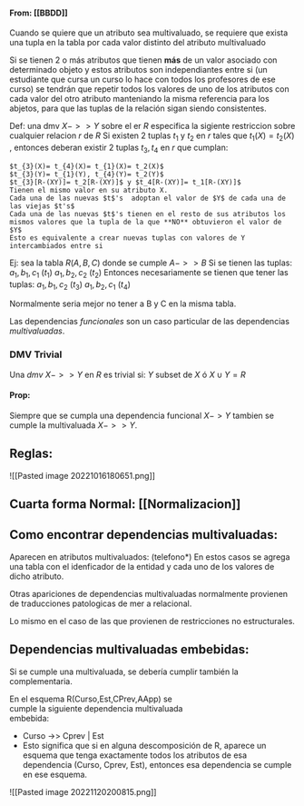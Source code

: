 #### From: [[BBDD]]


Cuando se quiere que un atributo sea multivaluado, se requiere que exista una tupla en la tabla por cada valor distinto del atributo multivaluado 

Si se tienen 2 o más atributos que tienen **más** de un valor asociado con determinado objeto y estos atributos son independiantes entre si
(un estudiante que cursa un curso lo hace con todos los profesores de ese curso) se tendrán que repetir todos los valores de uno de los atributos con cada valor del otro atributo manteniando la misma referencia para los abjetos, para que las tuplas de la relación sigan siendo consistentes.

Def:
	una dmv $X->>Y$ sobre el er $R$ especifica la sigiente restriccion sobre cualquier relacion $r$ de $R$
	Si existen 2 tuplas $t_1$ y $t_2$ en $r$ tales que $t_{1}(X)= t_2(X)$  , entonces deberan existir 2 tuplas $t_{3},t_4$ en $r$ que cumplan:
	
	$t_{3}(X)= t_{4}(X)= t_{1}(X)= t_2(X)$
	$t_{3}(Y)= t_{1}(Y), t_{4}(Y)= t_2(Y)$
	$t_{3}[R-(XY)]= t_2[R-(XY)]$ y $t_4[R-(XY)]= t_1[R-(XY)]$ 
	Tienen el mismo valor en su atributo X.
	Cada una de las nuevas $t$'s  adoptan el valor de $Y$ de cada una de las viejas $t's$ 
	Cada una de las nuevas $t$'s tienen en el resto de sus atributos los mismos valores que la tupla de la que **NO** obtuvieron el valor de $Y$
	Esto es equivalente a crear nuevas tuplas con valores de Y intercambiados entre si 
	
Ej:
	sea la tabla $R(A,B,C)$ donde se cumple $A->>B$
	Si se tienen las tuplas:
		$a_1,b_1,c_1$ ($t_1$)
		$a_1,b_2,c_2$  ($t_2$)
	Entonces necesariamente se tienen que tener las tuplas:
		$a_1,b_1,c_2$  ($t_3$)
		$a_1,b_2,c_1$  ($t_4$)

Normalmente seria mejor no tener a B y C en la misma tabla.

Las dependencias *funcionales* son un caso particular de las dependencias *multivaluadas*.

### DMV Trivial

Una $dmv$ $X->>Y$ en $R$ es trivial si:
	$Y$ subset de $X$ ó
	$X \cup  Y=R$ 

#### Prop:
Siempre que se cumpla una dependencia funcional $X->Y$ tambien se cumple la multivaluada $X->>Y$. 


## Reglas:

![[Pasted image 20221016180651.png]]

## Cuarta forma Normal: [[Normalizacion]]

## Como encontrar dependencias multivaluadas:

Aparecen en atributos multivaluados: (telefono*)
En estos casos se agrega una tabla con el idenficador de la entidad y cada uno de los valores de dicho atributo.

Otras apariciones de dependencias multivaluadas normalmente provienen de traducciones patologicas de mer a relacional.

Lo mismo en el caso de las que provienen de restricciones no estructurales.

## Dependencias multivaluadas embebidas:

Si se cumple una multivaluada, se debería cumplir también la complementaria.

En el esquema R(Curso,Est,CPrev,AApp) se  
cumple la siguiente dependencia multivaluada  
embebida:  
+ Curso ->> Cprev | Est  
+ Esto significa que si en alguna descomposición  de R, aparece un esquema que tenga  exactamente todos los atributos de esa  dependencia (Curso, Cprev, Est), entonces esa dependencia se cumple en ese esquema.

![[Pasted image 20221120200815.png]]


